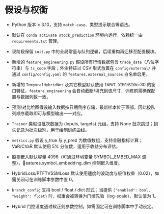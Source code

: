# 假设与权衡

- Python 版本 ≥ 3.10，支持 `match-case`、类型提示联合等语法。
- 默认在 `conda activate stock_prediction` 环境内运行，依赖统一由 `requirements.txt` 管理。
- 现阶段保留 `init.py` 中的全局常量与队列逻辑，后续重构再迁移至配置模块。
- 新增的 `feature_engineering.py` 假设所有行情数据包含 `trade_date`（八位字符串）与 `ts_code` 字段；外生特征以 CSV 形式放置在 `config/external/` 并通过 `config/config.yaml` 的 `features.external_sources` 白名单启用。
- 新增的 `TemporalHybridNet` 及其它模型默认使用 `INPUT_DIMENSION`=30 的窗口特征，`feature_engineering` 会自动截断/填充到该尺寸，训练前需确保配置与数据列数一致。
- 预测/对比绘图假设输入数据按日期倒序存储，最新样本位于顶部，因此按队列顺序截取即可与模型输出一一对应。
- `Trainer` 类假设批次数据为 (inputs, targets) 元组，支持 None 批次跳过；损失记录为批次级别，用于绘制训练曲线。
- `metrics.py` 假设 y_true 与 y_pred 为数值数组，支持金融指标计算；VaR/CVaR 默认使用 5% 分位数，适用于收益分布评估。

- 股票嵌入默认容量 4096（可通过环境变量 SYMBOL_EMBED_MAX 调整），eatures.symbol_embedding_dim 控制嵌入维度。

- HybridLoss/PTFTVSSMLoss 默认使用适度的波动度与极值权重（0.02），如需关闭可在训练脚本参数中置 0。

- `branch_config` 支持 bool / float / dict 形式；当提供 `{"enabled": bool, "weight": float}` 时，权重会被转换为门控先验（log-scale），默认值为 1。
- Hybrid 门控温度通过软正则参数控制，如需固定可在训练脚本中手动设定。
